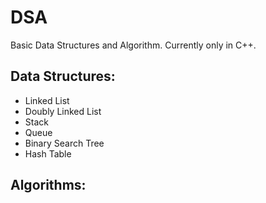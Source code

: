 # DSA

Basic Data Structures and Algorithm. Currently only in C++.

## Data Structures: 
- Linked List
- Doubly Linked List
- Stack
- Queue
- Binary Search Tree
- Hash Table

## Algorithms:




